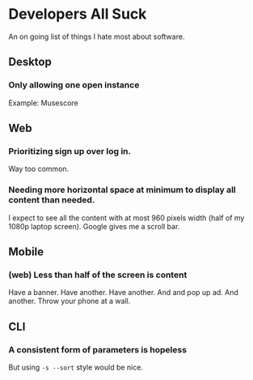 # Developers All Suck
An on going list of things I hate most about software.

## Desktop

### Only allowing one open instance
Example: Musescore

## Web

### Prioritizing sign up over log in.
Way too common. 

### Needing more horizontal space at minimum to display all content than needed.
I expect to see all the content with at most 960 pixels width (half of my 1080p laptop screen). Google gives me a scroll bar. 

## Mobile

### (web) Less than half of the screen is content
Have a banner. Have another. Have another. And and pop up ad. And another. Throw your phone at a wall.

## CLI

### A consistent form of parameters is hopeless
But using `-s --sort` style would be nice.